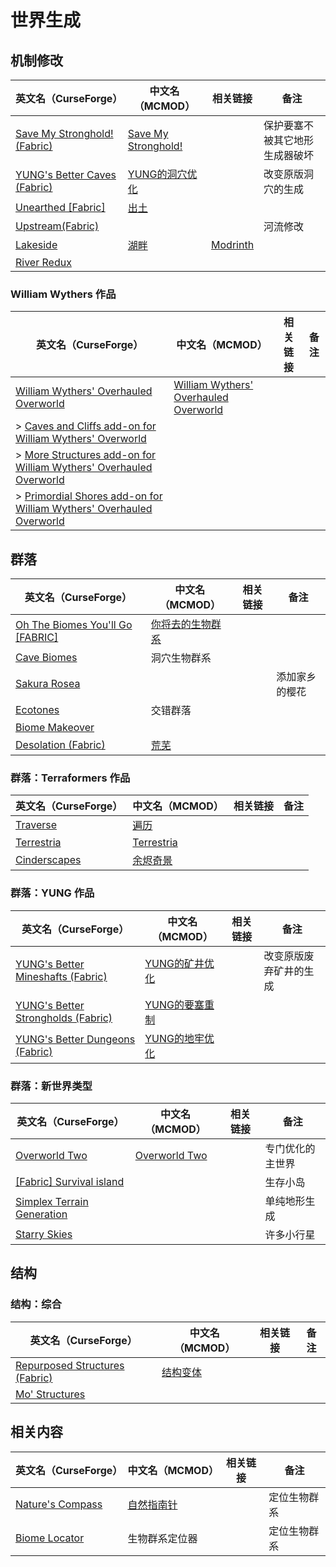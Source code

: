 # 世界生成

## 机制修改

| 英文名（CurseForge）                                                                                   | 中文名（MCMOD）                                             | 相关链接                                          | 备注                           |
| ------------------------------------------------------------------------------------------------------ | ----------------------------------------------------------- | ------------------------------------------------- | ------------------------------ |
| [Save My Stronghold! (Fabric)](https://www.curseforge.com/minecraft/mc-mods/save-my-stronghold-fabric) | [Save My Stronghold!](https://www.mcmod.cn/class/3459.html) |                                                   | 保护要塞不被其它地形生成器破坏 |
| [YUNG's Better Caves (Fabric)](https://www.curseforge.com/minecraft/mc-mods/yungs-better-caves-fabric) | [YUNG的洞穴优化](https://www.mcmod.cn/class/1981.html)      |                                                   | 改变原版洞穴的生成             |
| [Unearthed [Fabric]](https://www.curseforge.com/minecraft/mc-mods/unearthed-fabric)                    | [出土](https://www.mcmod.cn/class/4951.html)                |                                                   |                                |
| [Upstream(Fabric)](https://www.curseforge.com/minecraft/mc-mods/upstream-fabric)                       |                                                             |                                                   | 河流修改                       |
| [Lakeside](https://www.curseforge.com/minecraft/mc-mods/lakeside)                                      | [湖畔](https://www.mcmod.cn/class/4956.html)                | [Modrinth](https://www.modrinth.com/mod/lakeside) |                                |
| [River Redux](https://www.curseforge.com/minecraft/mc-mods/river-redux)                                |                                                             |                                                   |                                |

### William Wythers 作品

| 英文名（CurseForge）                                                                                                                                              | 中文名（MCMOD）                                                               | 相关链接 | 备注 |
| ----------------------------------------------------------------------------------------------------------------------------------------------------------------- | ----------------------------------------------------------------------------- | -------- | ---- |
| [William Wythers' Overhauled Overworld](https://www.curseforge.com/minecraft/mc-mods/william-wythers-overhauled-overworld)                                        | [William Wythers' Overhauled Overworld](https://www.mcmod.cn/class/4595.html) |          |      |
| > [Caves and Cliffs add-on for William Wythers' Overworld](https://www.curseforge.com/minecraft/mc-mods/caves-and-cliffs-add-on-for-william-wythers)              |                                                                               |          |      |
| > [More Structures add-on for William Wythers' Overhauled Overworld](https://www.curseforge.com/minecraft/mc-mods/more-structures-add-on-for-william-wythers)     |                                                                               |          |      |
| > [Primordial Shores add-on for William Wythers' Overhauled Overworld](https://www.curseforge.com/minecraft/mc-mods/primordial-shores-add-on-for-william-wythers) |                                                                               |          |      |

## 群落

| 英文名（CurseForge）                                                                                           | 中文名（MCMOD）                                          | 相关链接 | 备注           |
| -------------------------------------------------------------------------------------------------------------- | -------------------------------------------------------- | -------- | -------------- |
| [Oh The Biomes You'll Go [FABRIC]](https://www.curseforge.com/minecraft/mc-mods/oh-the-biomes-youll-go-fabric) | [你将去的生物群系](https://www.mcmod.cn/class/1618.html) |          |                |
| [Cave Biomes](https://www.curseforge.com/minecraft/mc-mods/cave-biomes)                                        | 洞穴生物群系                                             |          |                |
| [Sakura Rosea](https://www.curseforge.com/minecraft/mc-mods/sakura-rosea)                                      |                                                          |          | 添加家乡的樱花 |
| [Ecotones](https://www.curseforge.com/minecraft/mc-mods/ecotones)                                              | 交错群落                                                 |          |                |
| [Biome Makeover](https://www.curseforge.com/minecraft/mc-mods/biome-makeover)                                  |                                                          |          |                |
| [Desolation (Fabric)](https://www.curseforge.com/minecraft/mc-mods/desolation)                                 | [荒芜](https://www.mcmod.cn/class/4723.html)             |          |                |

### 群落：Terraformers 作品

| 英文名（CurseForge）                                                      | 中文名（MCMOD）                                    | 相关链接 | 备注 |
| ------------------------------------------------------------------------- | -------------------------------------------------- | -------- | ---- |
| [Traverse](https://www.curseforge.com/minecraft/mc-mods/traverse)         | [遍历](https://www.mcmod.cn/class/1416.html)       |          |      |
| [Terrestria](https://www.curseforge.com/minecraft/mc-mods/terrestria)     | [Terrestria](https://www.mcmod.cn/class/4952.html) |          |      |
| [Cinderscapes](https://www.curseforge.com/minecraft/mc-mods/cinderscapes) | [余烬奇景](https://www.mcmod.cn/class/3147.html)   |          |      |

### 群落：YUNG 作品

| 英文名（CurseForge）                                                                                               | 中文名（MCMOD）                                        | 相关链接 | 备注                   |
| ------------------------------------------------------------------------------------------------------------------ | ------------------------------------------------------ | -------- | ---------------------- |
| [YUNG's Better Mineshafts (Fabric)](https://www.curseforge.com/minecraft/mc-mods/yungs-better-mineshafts-fabric)   | [YUNG的矿井优化](https://www.mcmod.cn/class/2788.html) |          | 改变原版废弃矿井的生成 |
| [YUNG's Better Strongholds (Fabric)](https://www.curseforge.com/minecraft/mc-mods/yungs-better-strongholds-fabric) | [YUNG的要塞重制](https://www.mcmod.cn/class/3787.html) |          |                        |
| [YUNG's Better Dungeons (Fabric)](https://www.curseforge.com/minecraft/mc-mods/yungs-better-dungeons-fabric)       | [YUNG的地牢优化](https://www.mcmod.cn/class/4429.html) |          |                        |

### 群落：新世界类型

| 英文名（CurseForge）                                                                                  | 中文名（MCMOD）                                       | 相关链接 | 备注             |
| ----------------------------------------------------------------------------------------------------- | ----------------------------------------------------- | -------- | ---------------- |
| [Overworld Two](https://www.curseforge.com/minecraft/mc-mods/overworld-two)                           | [Overworld Two](https://www.mcmod.cn/class/4558.html) |          | 专门优化的主世界 |
| [[Fabric] Survival island](https://www.curseforge.com/minecraft/mc-mods/fabric-survival-island)       |                                                       |          | 生存小岛         |
| [Simplex Terrain Generation](https://www.curseforge.com/minecraft/mc-mods/simplex-terrain-generation) |                                                       |          | 单纯地形生成     |
| [Starry Skies](https://www.curseforge.com/minecraft/mc-mods/starry-skies)                             |                                                       |          | 许多小行星       |

## 结构

### 结构：综合

| 英文名（CurseForge）                                                                                        | 中文名（MCMOD）                                  | 相关链接 | 备注 |
| ----------------------------------------------------------------------------------------------------------- | ------------------------------------------------ | -------- | ---- |
| [Repurposed Structures (Fabric)](https://www.curseforge.com/minecraft/mc-mods/repurposed-structures-fabric) | [结构变体](https://www.mcmod.cn/class/4518.html) |          |      |
| [Mo' Structures](https://www.curseforge.com/minecraft/mc-mods/mo-structures)                                |                                                  |          |      |

## 相关内容

| 英文名（CurseForge）                                                             | 中文名（MCMOD）                                   | 相关链接 | 备注         |
| -------------------------------------------------------------------------------- | ------------------------------------------------- | -------- | ------------ |
| [Nature's Compass](https://www.curseforge.com/minecraft/mc-mods/natures-compass) | [自然指南针](https://www.mcmod.cn/class/754.html) |          | 定位生物群系 |
| [Biome Locator](https://www.curseforge.com/minecraft/mc-mods/biome-locator)      | 生物群系定位器                                    |          | 定位生物群系 |
